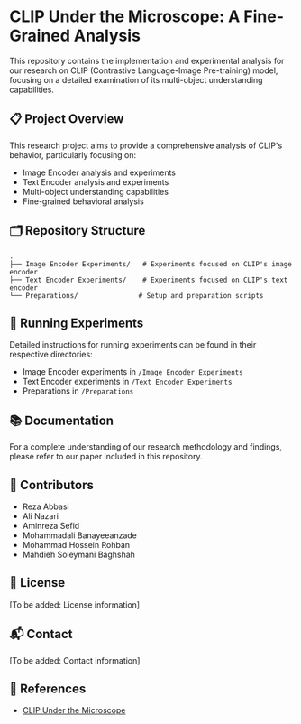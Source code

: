 # CLIP Under the Microscope: A Fine-Grained Analysis

This repository contains the implementation and experimental analysis for our research on CLIP (Contrastive Language-Image Pre-training) model, focusing on a detailed examination of its multi-object understanding capabilities.

## 📋 Project Overview

This research project aims to provide a comprehensive analysis of CLIP's behavior, particularly focusing on:
- Image Encoder analysis and experiments
- Text Encoder analysis and experiments
- Multi-object understanding capabilities
- Fine-grained behavioral analysis

## 🗂️ Repository Structure

```
.
├── Image Encoder Experiments/   # Experiments focused on CLIP's image encoder
├── Text Encoder Experiments/    # Experiments focused on CLIP's text encoder
└── Preparations/               # Setup and preparation scripts
```

## 🧪 Running Experiments

Detailed instructions for running experiments can be found in their respective directories:
- Image Encoder experiments in `/Image Encoder Experiments`
- Text Encoder experiments in `/Text Encoder Experiments`
- Preparations in `/Preparations`

## 📚 Documentation

For a complete understanding of our research methodology and findings, please refer to our paper included in this repository.

## 👥 Contributors
- Reza Abbasi
- Ali Nazari
- Aminreza Sefid
- Mohammadali Banayeeanzade
- Mohammad Hossein Rohban
- Mahdieh Soleymani Baghshah

## 📄 License

[To be added: License information]

## 📬 Contact

[To be added: Contact information]

## 🔗 References

- [CLIP Under the Microscope](https://arxiv.org/pdf/2502.19842)
